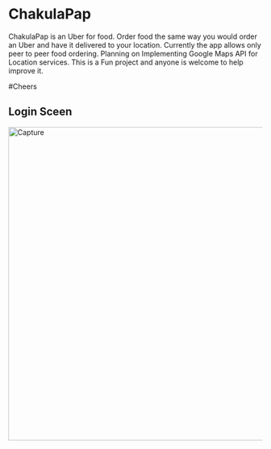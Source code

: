 # ChakulaPap
ChakulaPap is an Uber for food. Order food the same way you would order an Uber and have it delivered to your location. Currently the app allows only peer to peer food ordering. Planning on Implementing Google Maps API for Location services. This is a Fun project and anyone is welcome to help improve it.


#Cheers

<h2>Login Sceen</h2>
<p>
    <a href="https://raw.githubusercontent.com/malcolmmaima/ChakulaPap/master/Screenshots/Screenshot_2017-04-24-19-02-18.png">
    <img class=" wp-image-2403 alignleft" width="800" height="621" alt="Capture" src="#"></img>

</a>



</p>
    
